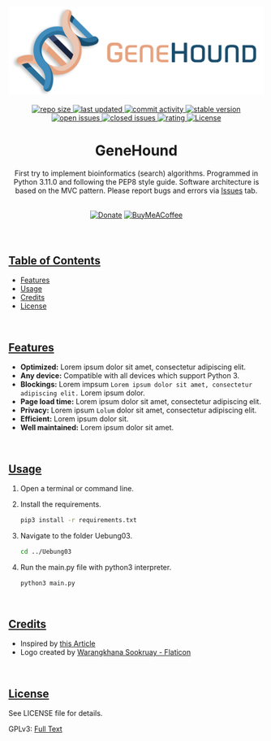 <!--- Logo -->

<div align="center">  
 <a href="#" > 
  <img width="600" src="https://github.com/Lennolium/GeneHound/blob/main/img/banner.png?raw=true" alt="logo" /> </a>
</div>
&nbsp;
&nbsp;

<!--- Badges -->

<div align="center"> 
  <a href="#" > 
    <img src="https://img.shields.io/github/repo-size/Lennolium/GeneHound?
label=Repo%20Size&color=orange" alt="repo size" >
  <a></a>  
   <a href="https://github.com/Lennolium/GeneHound/branches" > 
    <img src="https://img.shields.io/github/last-commit/Lennolium/GeneHound?
label=Last%20Updated&color=green" alt="last updated" >
    <a></a>
   <a href="https://github.com/Lennolium/GeneHound/commits/master" > 
    <img src="https://img.shields.
io/github/commit-activity/m/Lennolium/GeneHound?label=Commit%20Activity" 
alt="commit activity" >
     <a></a>
  <a href="https://github.com/Lennolium/GeneHound#download" > 
    <img src="https://img.shields.io/badge/Version-0.0.1-brightgreen" 
alt="stable version" >
     <br>
  <a href="https://github.com/Lennolium/GeneHound/issues" > 
    <img src="https://img.shields.io/github/issues-raw/Lennolium/PrivacyShield?label=Open%20Issues&color=critical" alt="open issues" >
  <a href="https://github.com/Lennolium/GeneHound/issues?
q=is%3Aissue+is%3Aclosed" > 
    <img src="https://img.shields.
io/github/issues-closed-raw/Lennolium/GeneHound?
label=Closed%20Issues&color=inactive" alt="closed issues" > 
     <a href="https://tinyurl.com/opinionoffriends" > 
    <img src="https://img.shields.io/badge/Rating-★★★★★-yellow" alt="rating" >
  <a href="https://github.com/Lennolium/GeneHound/blob/main/LICENSE" > 
    <img src="https://img.shields.io/github/license/Lennolium/GeneHound?
label=License&color=blueviolet" alt="License" > 
  <a></a> </a> </a> </a> </a> </a> </a> </a> </a>
</div>

<!--- Title -->

<div align="center">
  <h1>GeneHound</h1> 
</div>

<!--- Description -->

<div align="center">
First try to implement bioinformatics (search) algorithms.
Programmed in Python 3.11.0 and following the PEP8 style guide.
Software architecture is based on the MVC pattern. Please report bugs and 
errors via <a href="https://github.
com/Lennolium/GeneHound/issues">Issues</a> tab. 
<br><br>
 
 [![Donate](https://img.shields.io/badge/Donate-Paypal-blue?style=flat-square&logo=paypal)](https://www.paypal.me/smogg)
[![BuyMeACoffee](https://img.shields.io/badge/Buy%20me%20a-Coffee-f5d132?style=flat-square&logo=buymeacoffee)](https://buymeacoffee.com/lennolium)
</div>
<div align="center">
  <h3></h3>  
    </div>     
&nbsp;

<!--- Table of contents -->
    
## <ins>Table of Contents</ins>
- [Features](#features)
- [Usage](#usage)
- [Credits](#credits)
- [License](#license)

&nbsp;

<!--- Features -->
 
## <ins>Features</ins>
- __Optimized:__ Lorem ipsum dolor sit amet, consectetur adipiscing elit.
- __Any device:__ Compatible with all devices which support Python 3.
- __Blockings:__ Lorem impsum `Lorem ipsum dolor sit amet, consectetur 
  adipiscing elit.` Lorem ipsum dolor.
- __Page load time:__ Lorem ipsum dolor sit amet, consectetur adipiscing elit.
- __Privacy:__ Lorem ipsum `Lolum` dolor sit amet, consectetur adipiscing elit.
- __Efficient:__ Lorem ipsum dolor sit.
- __Well maintained:__ Lorem ipsum dolor sit amet.

&nbsp;

<!--- Usage -->

## <ins>Usage</ins>

1. Open a terminal or command line.

2. Install the requirements.
    ```bash
    pip3 install -r requirements.txt
    ```

3. Navigate to the folder Uebung03.
    ```bash
    cd ../Uebung03
    ```
4. Run the main.py file with python3 interpreter.
    ```bash
    python3 main.py
     ```

&nbsp;
   
<!--- License -->

## <ins>Credits</ins>

- Inspired by <a href="https://nazmul-ahsan.medium.com/how-to-organize-multi-frame-tkinter-application-with-mvc-pattern-79247efbb02b">this Article</a>
- Logo created by <a href="https://www.flaticon.com/free-icons/dna" title="dna icons">Warangkhana Sookruay - Flaticon</a>

&nbsp;

<!--- License -->

## <ins>License</ins>

See LICENSE file for details.

GPLv3: <a href="https://www.gnu.org/licenses/gpl-3.0.en.html">Full Text</a>
